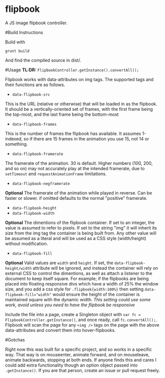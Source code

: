 # flipbook
A JS image flipbook controller.

#Build Instructions

Build with 

`grunt build` 

And find the compiled source in dist/.

#Usage
**TL:DR:** `FlipbookController.getInstance().convertAll();`

Flipbook works with data-attributes on img tags. The supported tags and their functions are as follows.

* `data-flipbook-src`

This is the URL (relative or otherwise) that will be loaded in as the flipbook. It should be a vertically-oriented set of frames, with the first frame being the top-most, and the last frame being the bottom-most

* `data-flipbook-frames`

This is the number of frames the flipbook has available. It assumes 1-indexed, so if there are 15 frames in the animation you use 15, not 14 or something.

* `data-flipbook-framerate`

The framerate of the animation. 30 is default. Higher numbers (100, 200, and so on) may not accurately play at the intended framerate, due to `setTimeout` and `requestAnimationFrame` limitations.

* `data-flipbook-negframerate`

**Optional** The framerate of the animation while played in reverse. Can be faster or slower. if omitted defaults to the normal "positive" framerate.

* `data-flipbook-height`
* `data-flipbook-width`

**Optional** The dimentions of the flipbook container. If set to an integer, the value is assumed to refer to pixels. If set to the string "img" it will inherit its size from the img tag the container is being built from. Any other value will be assumed as a literal and will be used as a CSS style (width/height) without modification.

* `data-flipbook-fill`

**Optional** Valid values are `width` and `height`. If set, the `data-flipbook-height/width` attribute will be ignored, and instead the container will rely on external CSS to control the dimentions, as well as attach a listener to the document to keep itself square. For example; if the flipbooks are being placed into floating responsive divs which have a width of 25% the window size, and you add a css style for `.flipbook{width:100%}` then setting `data-flipbook-fill="width"` would ensure the height of the container is maintained square with the dynamic width. *This setting could use some work, avoid unless you need to have the flipbook be responsive*

Include the file into a page, create a Singleton object with `var fc = FlipbookController.getInstance()`, and once ready, call `fc.convertAll();`. Flipbook will scan the page for any `<img />` tags on the page with the above data-attributes and convert them into hover-flipbooks.

#Gotchas

Right now this was built for a specific project, and so works in a specific way. That way is on mouseenter, animate forward, and on mouseleave, animate backwards, stopping at both ends. If anyone finds this and cares I could add extra functionality though an option object passed into `.getInstance()`. If you are that person, create an issue or pull request freely.
